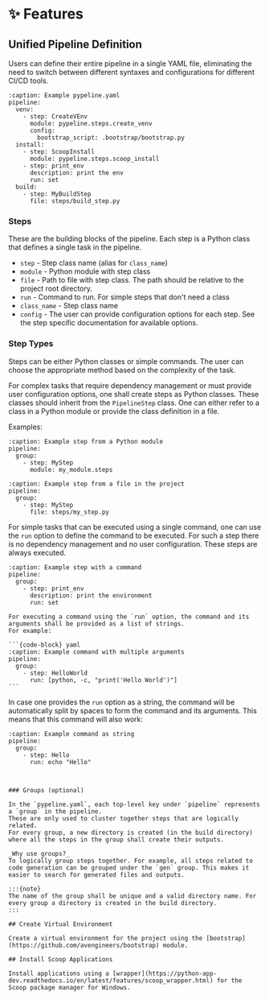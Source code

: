 # ✨ Features

## Unified Pipeline Definition

Users can define their entire pipeline in a single YAML file, eliminating the need to switch between different syntaxes and configurations for different CI/CD tools.

```{code-block} yaml
:caption: Example pypeline.yaml
pipeline:
  venv:
    - step: CreateVEnv
      module: pypeline.steps.create_venv
      config:
        bootstrap_script: .bootstrap/bootstrap.py
  install:
    - step: ScoopInstall
      module: pypeline.steps.scoop_install
    - step: print_env
      description: print the env
      run: set
  build:
    - step: MyBuildStep
      file: steps/build_step.py
```

### Steps

These are the building blocks of the pipeline. Each step is a Python class that defines a single task in the pipeline.

- `step` - Step class name (alias for `class_name`)
- `module` - Python module with step class
- `file` - Path to file with step class. The path should be relative to the project root directory.
- `run` - Command to run. For simple steps that don't need a class
- `class_name` - Step class name
- `config` - The user can provide configuration options for each step. See the step specific documentation for available options.

### Step Types

Steps can be either Python classes or simple commands. The user can choose the appropriate method based on the complexity of the task.

For complex tasks that require dependency management or must provide user configuration options, one shall create steps as Python classes.
These classes should inherit from the `PipelineStep` class. One can either refer to a class in a Python module or provide the class definition in a file.

Examples:

```{code-block} yaml
:caption: Example step from a Python module
pipeline:
  group:
    - step: MyStep
      module: my_module.steps
```

```{code-block} yaml
:caption: Example step from a file in the project
pipeline:
  group:
    - step: MyStep
      file: steps/my_step.py
```

For simple tasks that can be executed using a single command, one can use the `run` option to define the command to be executed.
For such a step there is no dependency management and no user configuration. These steps are always executed.

```{code-block} yaml
:caption: Example step with a command
pipeline:
  group:
    - step: print_env
      description: print the environment
      run: set
```

````{important}
For executing a command using the `run` option, the command and its arguments shall be provided as a list of strings.
For example:

```{code-block} yaml
:caption: Example command with multiple arguments
pipeline:
  group:
    - step: HelloWorld
      run: [python, -c, "print('Hello World')"]
```
````

In case one provides the `run` option as a string, the command will be automatically split by spaces to form the command and its arguments.
This means that this command will also work:

```{code-block} yaml
:caption: Example command as string
pipeline:
  group:
    - step: Hello
      run: echo "Hello"
```

```


### Groups (optional)

In the `pypeline.yaml`, each top-level key under `pipeline` represents a `group` in the pipeline.
These are only used to cluster together steps that are logically related.
For every group, a new directory is created (in the build directory) where all the steps in the group shall create their outputs.

_Why use groups?_
To logically group steps together. For example, all steps related to code generation can be grouped under the `gen` group. This makes it easier to search for generated files and outputs.

:::{note}
The name of the group shall be unique and a valid directory name. For every group a directory is created in the build directory.
:::

## Create Virtual Environment

Create a virtual environment for the project using the [bootstrap](https://github.com/avengineers/bootstrap) module.

## Install Scoop Applications

Install applications using a [wrapper](https://python-app-dev.readthedocs.io/en/latest/features/scoop_wrapper.html) for the Scoop package manager for Windows.
```
